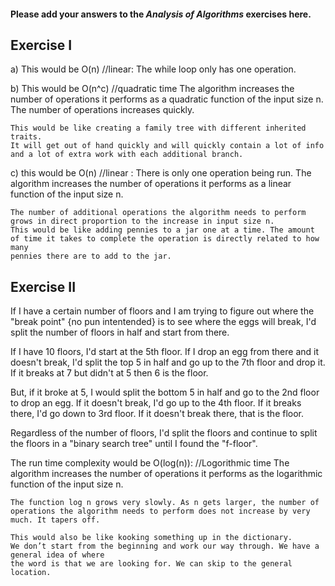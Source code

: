 #### Please add your answers to the ***Analysis of  Algorithms*** exercises here.

## Exercise I

a) This would be O(n) //linear: The while loop only has one operation. 


b) This would be O(n^c) //quadratic time
    The algorithm increases the number of operations it performs as a quadratic function of the input size n. 
    The number of operations increases quickly.

    This would be like creating a family tree with different inherited traits. 
    It will get out of hand quickly and will quickly contain a lot of info and a lot of extra work with each additional branch. 


c) this would be O(n) //linear : 
    There is only one operation being run. 
    The algorithm increases the number of operations it performs as a linear function of the input size n. 

    The number of additional operations the algorithm needs to perform grows in direct proportion to the increase in input size n.
    This would be like adding pennies to a jar one at a time. The amount of time it takes to complete the operation is directly related to how many
    pennies there are to add to the jar. 


## Exercise II

If I have a certain number of floors and I am trying to figure out where the "break point" {no pun intentended} is to see where the eggs will break,
I'd split the number of floors in half and start from there. 

If I have 10 floors, I'd start at the 5th floor. If I drop an egg from there and it doesn't break, I'd split the top 5 in half and go up to the 7th floor and drop it. If it breaks at 
7 but didn't at 5 then 6 is the floor. 

But, if it broke at 5, I would split the bottom 5 in half and go to the 2nd floor to drop an egg. If it doesn't break, I'd go up to the 4th floor. 
If it breaks there, I'd go down to 3rd floor. If it doesn't break there, that is the floor. 

Regardless of the number of floors, I'd split the floors and continue to split the floors in a "binary search tree" until I found the "f-floor".

The run time complexity would be O(log(n)): //Logorithmic time
    The algorithm increases the number of operations it performs as the logarithmic function of the input size n.

    The function log n grows very slowly. As n gets larger, the number of operations the algorithm needs to perform does not increase by very much. It tapers off. 

    This would also be like kooking something up in the dictionary.
    We don’t start from the beginning and work our way through. We have a general idea of where
    the word is that we are looking for. We can skip to the general location. 


